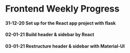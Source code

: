 # Frontend Weekly Progress

#### 31-12-20 Set up for the React app project with flask

#### 02-01-21 Build header & sidebar by React

#### 03-01-21 Restructure header & sidebar with Material-UI
